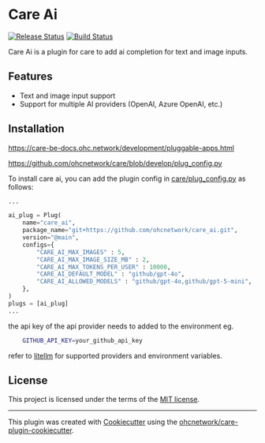 # Care Ai

[![Release Status](https://img.shields.io/pypi/v/care_ai.svg)](https://pypi.python.org/pypi/care_ai)
[![Build Status](https://github.com/ohcnetwork/care_ai/actions/workflows/build.yaml/badge.svg)](https://github.com/ohcnetwork/care_ai/actions/workflows/build.yaml)

Care Ai is a plugin for care to add ai completion for text and image inputs.


## Features

- Text and image input support
- Support for multiple AI providers (OpenAI, Azure OpenAI, etc.)

## Installation

https://care-be-docs.ohc.network/development/pluggable-apps.html

https://github.com/ohcnetwork/care/blob/develop/plug_config.py


To install care ai, you can add the plugin config in [care/plug_config.py](https://github.com/ohcnetwork/care/blob/develop/plug_config.py) as follows:

```python
...

ai_plug = Plug(
    name="care_ai",
    package_name="git+https://github.com/ohcnetwork/care_ai.git",
    version="@main",
    configs={
        "CARE_AI_MAX_IMAGES" : 5,
        "CARE_AI_MAX_IMAGE_SIZE_MB" : 2,
        "CARE_AI_MAX_TOKENS_PER_USER" : 10000,
        "CARE_AI_DEFAULT_MODEL" : "github/gpt-4o",
        "CARE_AI_ALLOWED_MODELS" : "github/gpt-4o,github/gpt-5-mini",
    },
)
plugs = [ai_plug]
...
```

the api key of the api provider needs to added to the environment eg.

```bash
    GITHUB_API_KEY=your_github_api_key
```

refer to [litellm](https://docs.litellm.ai/docs/providers) for supported providers and environment variables.

## License

This project is licensed under the terms of the [MIT license](LICENSE).


---
This plugin was created with [Cookiecutter](https://github.com/audreyr/cookiecutter) using the [ohcnetwork/care-plugin-cookiecutter](https://github.com/ohcnetwork/care-plugin-cookiecutter).
